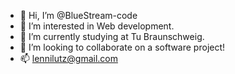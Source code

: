- 👋 Hi, I’m @BlueStream-code
- 👀 I’m interested in Web development.
- 🌱 I’m currently studying at Tu Braunschweig.
- 💞️ I’m looking to collaborate on a software project!
- 📫 lennilutz@gmail.com

<!---
BlueStream-code/BlueStream-code is a ✨ special ✨ repository because its `README.md` (this file) appears on your GitHub profile.
You can click the Preview link to take a look at your changes.
--->
